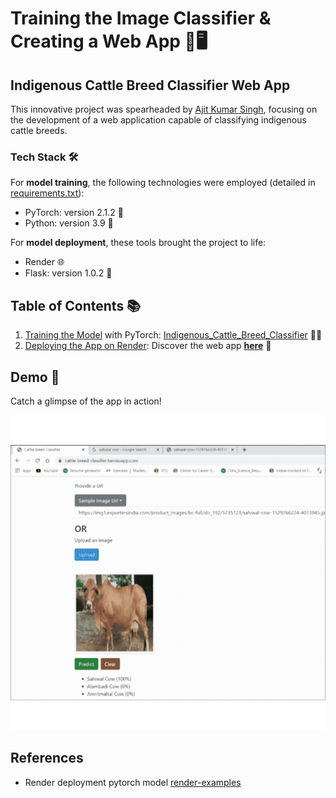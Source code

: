 # Training the Image Classifier & Creating a Web App 🐄🖥️
## Indigenous Cattle Breed Classifier Web App

This innovative project was spearheaded by [Ajit Kumar Singh](https://www.linkedin.com/in/sajit9285/), focusing on the development of a web application capable of classifying indigenous cattle breeds. 

### Tech Stack 🛠️
For **model training**, the following technologies were employed (detailed in [requirements.txt](requirements.txt)):
- PyTorch: version 2.1.2 🚀
- Python: version 3.9 🐍

For **model deployment**, these tools brought the project to life:
- Render 🌐
- Flask: version 1.0.2 🌟

## Table of Contents 📚
1. [Training the Model](docs/1_training.md) with PyTorch: [Indigenous_Cattle_Breed_Classifier](https://github.com/sajit9285/cattle-breed-classifier-webapp/blob/master/notebooks/Indigenous_Cattle_Breed_Classifier.ipynb) 🏋️‍♂️
2. [Deploying the App on Render](docs/2_render_app.md): Discover the web app [**here**](https://indigenous-cattle-breed-classifier-web.onrender.com) 🚀

## Demo 🎥
Catch a glimpse of the app in action!

![Demo](assets/demo.gif)

## References 

* Render deployment pytorch model <a href="https://github.com/render-examples">render-examples</a> 


 

 
 
 

